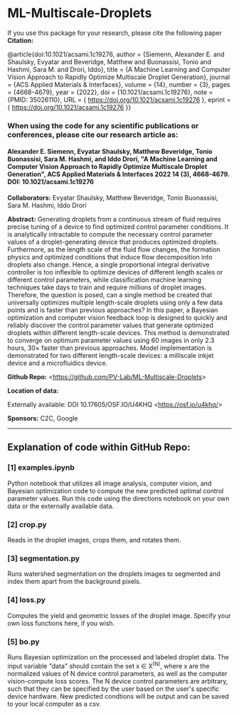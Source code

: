 # ML-Multiscale-Droplets

If you use this package for your research, please cite the following paper **Citation:** 

@article{doi:10.1021/acsami.1c19276,
author = {Siemenn, Alexander E. and Shaulsky, Evyatar and Beveridge, Matthew and Buonassisi, Tonio and Hashmi, Sara M. and Drori, Iddo},
title = {A Machine Learning and Computer Vision Approach to Rapidly Optimize Multiscale Droplet Generation},
journal = {ACS Applied Materials \& Interfaces},
volume = {14},
number = {3},
pages = {4668-4679},
year = {2022},
doi = {10.1021/acsami.1c19276},
    note ={PMID: 35026110},
URL = { 
        https://doi.org/10.1021/acsami.1c19276 },
eprint = { 
        https://doi.org/10.1021/acsami.1c19276    }}

### When using the code for any scientific publications or conferences, please cite our research article as:

#### **Alexander E. Siemenn, Evyatar Shaulsky, Matthew Beveridge, Tonio Buonassisi, Sara M. Hashmi, and Iddo Drori, "A Machine Learning and Computer Vision Approach to Rapidly Optimize Multiscale Droplet Generation", ACS Applied Materials & Interfaces 2022 14 (3), 4668-4679. DOI: 10.1021/acsami.1c19276**

**Collaborators:** Evyatar Shaulsky, Matthew Beveridge, Tonio Buonassisi, Sara M. Hashmi, Iddo Drori

**Abstract:** Generating droplets from a continuous stream of fluid requires precise tuning of a device to find optimized control parameter conditions. It is analytically intractable to compute the necessary control parameter values of a droplet-generating device that produces optimized droplets. Furthermore, as the length scale of the fluid flow changes, the formation physics and optimized conditions that induce flow decomposition into droplets also change. Hence, a single proportional integral derivative controller is too inflexible to optimize devices of different length scales or different control parameters, while classification machine learning techniques take days to train and require millions of droplet images. Therefore, the question is posed, can a single method be created that universally optimizes multiple length-scale droplets using only a few data points and is faster than previous approaches? In this paper, a Bayesian optimization and computer vision feedback loop is designed to quickly and reliably discover the control parameter values that generate optimized droplets within different length-scale devices. This method is demonstrated to converge on optimum parameter values using 60 images in only 2.3 hours, $30\times$ faster than previous approaches. Model implementation is demonstrated for two different length-scale devices: a milliscale inkjet device and a microfluidics device.

**Github Repo:** \<<https://github.com/PV-Lab/ML-Multiscale-Droplets>\>

**Location of data:**

Externally available: DOI 10.17605/OSF.IO/U4KHQ \<<https://osf.io/u4khq/>\>

**Sponsors:** C2C, Google

*******

## Explanation of code within GitHub Repo:

### [1] examples.ipynb
Python notebook that utilizes all image analysis, computer vision, and Bayesian optimization code to compute the new predicted optimal control parameter values. Run this code using the directions notebook on your own data or the externally available data.

### [2] crop.py
Reads in the droplet images, crops them, and rotates them.

### [3] segmentation.py
Runs watershed segmentation on the droplets images to segmented and index them apart from the background pixels.

### [4] loss.py
Computes the yield and geometric losses of the droplet image. Specify your own loss functions here, if you wish.

### [5] bo.py
Runs Bayesian optimization on the processed and labeled droplet data. The input variable "data" should contain the set x &#8712; X<sup>(N)</sup>, where x are the normalized values of N device control parameters, as well as the computer vision-compute loss scores. The N device control parameters are arbitrary, such that they can be specified by the user based on the user's specific device hardware. New predicted condtions will be output and can be saved to your local computer as a csv.

